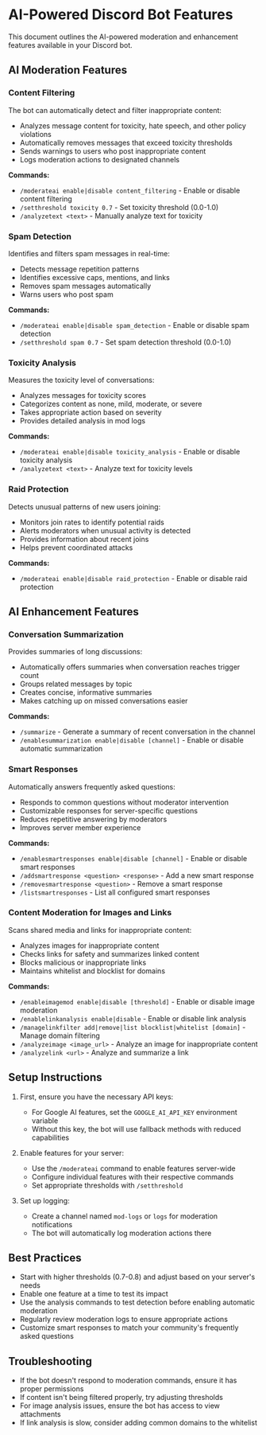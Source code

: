 # AI-Powered Discord Bot Features

This document outlines the AI-powered moderation and enhancement features available in your Discord bot.

## AI Moderation Features

### Content Filtering

The bot can automatically detect and filter inappropriate content:
- Analyzes message content for toxicity, hate speech, and other policy violations
- Automatically removes messages that exceed toxicity thresholds
- Sends warnings to users who post inappropriate content
- Logs moderation actions to designated channels

**Commands:**
- `/moderateai enable|disable content_filtering` - Enable or disable content filtering
- `/setthreshold toxicity 0.7` - Set toxicity threshold (0.0-1.0)
- `/analyzetext <text>` - Manually analyze text for toxicity

### Spam Detection

Identifies and filters spam messages in real-time:
- Detects message repetition patterns
- Identifies excessive caps, mentions, and links
- Removes spam messages automatically
- Warns users who post spam

**Commands:**
- `/moderateai enable|disable spam_detection` - Enable or disable spam detection
- `/setthreshold spam 0.7` - Set spam detection threshold (0.0-1.0)

### Toxicity Analysis

Measures the toxicity level of conversations:
- Analyzes messages for toxicity scores
- Categorizes content as none, mild, moderate, or severe
- Takes appropriate action based on severity
- Provides detailed analysis in mod logs

**Commands:**
- `/moderateai enable|disable toxicity_analysis` - Enable or disable toxicity analysis
- `/analyzetext <text>` - Analyze text for toxicity levels

### Raid Protection

Detects unusual patterns of new users joining:
- Monitors join rates to identify potential raids
- Alerts moderators when unusual activity is detected
- Provides information about recent joins
- Helps prevent coordinated attacks

**Commands:**
- `/moderateai enable|disable raid_protection` - Enable or disable raid protection

## AI Enhancement Features

### Conversation Summarization

Provides summaries of long discussions:
- Automatically offers summaries when conversation reaches trigger count
- Groups related messages by topic
- Creates concise, informative summaries
- Makes catching up on missed conversations easier

**Commands:**
- `/summarize` - Generate a summary of recent conversation in the channel
- `/enablesummarization enable|disable [channel]` - Enable or disable automatic summarization

### Smart Responses

Automatically answers frequently asked questions:
- Responds to common questions without moderator intervention
- Customizable responses for server-specific questions
- Reduces repetitive answering by moderators
- Improves server member experience

**Commands:**
- `/enablesmartresponses enable|disable [channel]` - Enable or disable smart responses
- `/addsmartresponse <question> <response>` - Add a new smart response
- `/removesmartresponse <question>` - Remove a smart response
- `/listsmartresponses` - List all configured smart responses

### Content Moderation for Images and Links

Scans shared media and links for inappropriate content:
- Analyzes images for inappropriate content
- Checks links for safety and summarizes linked content
- Blocks malicious or inappropriate links
- Maintains whitelist and blocklist for domains

**Commands:**
- `/enableimagemod enable|disable [threshold]` - Enable or disable image moderation
- `/enablelinkanalysis enable|disable` - Enable or disable link analysis
- `/managelinkfilter add|remove|list blocklist|whitelist [domain]` - Manage domain filtering
- `/analyzeimage <image_url>` - Analyze an image for inappropriate content
- `/analyzelink <url>` - Analyze and summarize a link

## Setup Instructions

1. First, ensure you have the necessary API keys:
   - For Google AI features, set the `GOOGLE_AI_API_KEY` environment variable
   - Without this key, the bot will use fallback methods with reduced capabilities

2. Enable features for your server:
   - Use the `/moderateai` command to enable features server-wide
   - Configure individual features with their respective commands
   - Set appropriate thresholds with `/setthreshold`

3. Set up logging:
   - Create a channel named `mod-logs` or `logs` for moderation notifications
   - The bot will automatically log moderation actions there

## Best Practices

- Start with higher thresholds (0.7-0.8) and adjust based on your server's needs
- Enable one feature at a time to test its impact
- Use the analysis commands to test detection before enabling automatic moderation
- Regularly review moderation logs to ensure appropriate actions
- Customize smart responses to match your community's frequently asked questions

## Troubleshooting

- If the bot doesn't respond to moderation commands, ensure it has proper permissions
- If content isn't being filtered properly, try adjusting thresholds
- For image analysis issues, ensure the bot has access to view attachments
- If link analysis is slow, consider adding common domains to the whitelist